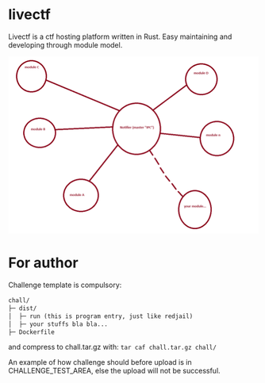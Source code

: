 # livectf 

Livectf is a ctf hosting platform written in Rust. Easy maintaining and developing through module model.

![model](./img/img1.png)

# For author

Challenge template is compulsory:

```
chall/
├─ dist/
│  ├─ run (this is program entry, just like redjail)
│  ├─ your stuffs bla bla...
├─ Dockerfile
```

and compress to chall.tar.gz with:
`tar caf chall.tar.gz chall/`

An example of how challenge should before upload is in CHALLENGE_TEST_AREA, else the upload will not be successful.